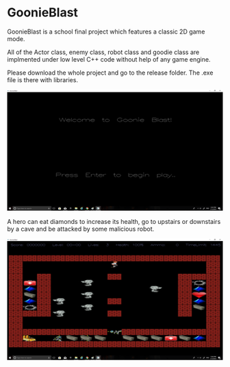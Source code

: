 # GoonieBlast
GoonieBlast is a school final project which features a classic 2D game mode. 

All of the Actor class, enemy class, robot class and goodie class are implmented under low level C++ code without help of any game engine.

Please download the whole project and go to the release folder. The .exe file is there with libraries.

![alt text](demo1.png)

A hero can eat diamonds to increase its health, go to upstairs or downstairs by a cave and be attacked by some malicious robot. 

![alt text](demo2.png)


